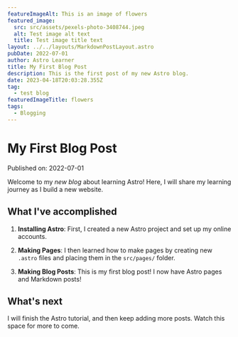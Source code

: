 ```yaml
---
featureImageAlt: This is an image of flowers
featured_image:
  src: src/assets/pexels-photo-3408744.jpeg
  alt: Test image alt text
  title: Test image title text
layout: ../../layouts/MarkdownPostLayout.astro
pubDate: 2022-07-01
author: Astro Learner
title: My First Blog Post
description: This is the first post of my new Astro blog.
date: 2023-04-18T20:03:28.355Z
tag:
  - test blog
featuredImageTitle: flowers
tags:
  - Blogging
---
```

# My First Blog Post

Published on: 2022-07-01

Welcome to my _new blog_ about learning Astro! Here, I will share my learning journey as I build a new website.

## What I've accomplished

1. **Installing Astro**: First, I created a new Astro project and set up my online accounts.

2. **Making Pages**: I then learned how to make pages by creating new `.astro` files and placing them in the `src/pages/` folder.

3. **Making Blog Posts**: This is my first blog post! I now have Astro pages and Markdown posts!

## What's next

I will finish the Astro tutorial, and then keep adding more posts. Watch this space for more to come.
